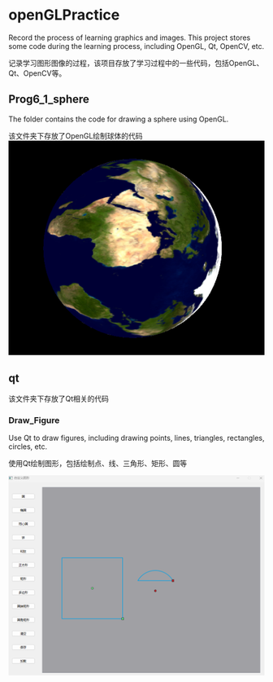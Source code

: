 # openGLPractice

Record the process of learning graphics and images. This project stores some code during the learning process, including OpenGL, Qt, OpenCV, etc.

记录学习图形图像的过程，该项目存放了学习过程中的一些代码，包括OpenGL、Qt、OpenCV等。

## Prog6_1_sphere
The folder contains the code for drawing a sphere using OpenGL.

该文件夹下存放了OpenGL绘制球体的代码
![我的图片](/img/earth.png)

## qt
该文件夹下存放了Qt相关的代码

### Draw_Figure
Use Qt to draw figures, including drawing points, lines, triangles, rectangles, circles, etc.


使用Qt绘制图形，包括绘制点、线、三角形、矩形、圆等


![我的图片](/img/Draw_Figure.png)